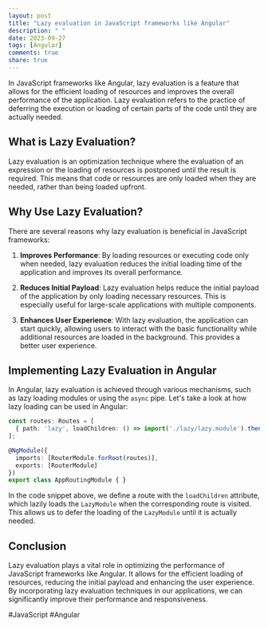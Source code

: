 ```yaml
---
layout: post
title: "Lazy evaluation in JavaScript frameworks like Angular"
description: " "
date: 2023-09-27
tags: [Angular]
comments: true
share: true
---
```

In JavaScript frameworks like Angular, lazy evaluation is a feature that allows for the efficient loading of resources and improves the overall performance of the application. Lazy evaluation refers to the practice of deferring the execution or loading of certain parts of the code until they are actually needed.

## What is Lazy Evaluation?
Lazy evaluation is an optimization technique where the evaluation of an expression or the loading of resources is postponed until the result is required. This means that code or resources are only loaded when they are needed, rather than being loaded upfront.

## Why Use Lazy Evaluation?
There are several reasons why lazy evaluation is beneficial in JavaScript frameworks:

1. **Improves Performance**: By loading resources or executing code only when needed, lazy evaluation reduces the initial loading time of the application and improves its overall performance.

2. **Reduces Initial Payload**: Lazy evaluation helps reduce the initial payload of the application by only loading necessary resources. This is especially useful for large-scale applications with multiple components.

3. **Enhances User Experience**: With lazy evaluation, the application can start quickly, allowing users to interact with the basic functionality while additional resources are loaded in the background. This provides a better user experience.

## Implementing Lazy Evaluation in Angular
In Angular, lazy evaluation is achieved through various mechanisms, such as lazy loading modules or using the `async` pipe. Let's take a look at how lazy loading can be used in Angular:

```typescript
const routes: Routes = [
  { path: 'lazy', loadChildren: () => import('./lazy/lazy.module').then(m => m.LazyModule) }
];

@NgModule({
  imports: [RouterModule.forRoot(routes)],
  exports: [RouterModule]
})
export class AppRoutingModule { }
```

In the code snippet above, we define a route with the `loadChildren` attribute, which lazily loads the `LazyModule` when the corresponding route is visited. This allows us to defer the loading of the `LazyModule` until it is actually needed.

## Conclusion
Lazy evaluation plays a vital role in optimizing the performance of JavaScript frameworks like Angular. It allows for the efficient loading of resources, reducing the initial payload and enhancing the user experience. By incorporating lazy evaluation techniques in our applications, we can significantly improve their performance and responsiveness.

#JavaScript #Angular